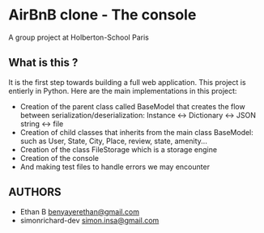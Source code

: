 # AirBnB clone - The console

A group project at Holberton-School Paris

## What is this ?

It is the first step towards building a full web application. This project is entierly in Python. Here are the main implementations in this project:

- Creation of the parent class called BaseModel that creates the flow between serialization/deserialization: Instance <-> Dictionary <-> JSON string <-> file
- Creation of child classes that inherits from the main class BaseModel: such as User, State, City, Place, review, state, amenity...
- Creation of the class FileStorage which is a storage engine
- Creation of the console
- And making test files to handle errors we may encounter




## AUTHORS

- Ethan B benyayerethan@gmail.com
- simonrichard-dev simon.insa@gmail.com

